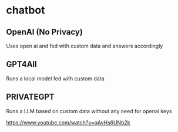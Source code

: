 # chatbot

## OpenAI (No Privacy)
Uses open ai and fed with custom data and answers accordingly

## GPT4All
Runs a local model fed with custom data

## PRIVATEGPT 
Runs a LLM based on custom data without any need for openai keys

https://www.youtube.com/watch?v=qAvHs6UNb2k